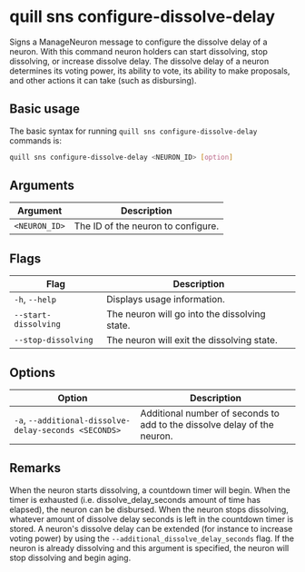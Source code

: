 # quill sns configure-dissolve-delay

Signs a ManageNeuron message to configure the dissolve delay of a neuron. With this command neuron
holders can start dissolving, stop dissolving, or increase dissolve delay. The dissolve delay of a
neuron determines its voting power, its ability to vote, its ability to make proposals, and other
actions it can take (such as disbursing).

## Basic usage

The basic syntax for running `quill sns configure-dissolve-delay` commands is:

```bash
quill sns configure-dissolve-delay <NEURON_ID> [option]
```

## Arguments

| Argument      | Description                        |
|---------------|------------------------------------|
| `<NEURON_ID>` | The ID of the neuron to configure. |

## Flags

| Flag                 | Description                                   |
|----------------------|-----------------------------------------------|
| `-h`, `--help`       | Displays usage information.                   |
| `--start-dissolving` | The neuron will go into the dissolving state. |
| `--stop-dissolving`  | The neuron will exit the dissolving state.    |

## Options

| Option                                                | Description                                                              |
|-------------------------------------------------------|--------------------------------------------------------------------------|
| `-a`, `--additional-dissolve-delay-seconds <SECONDS>` | Additional number of seconds to add to the dissolve delay of the neuron. |

## Remarks

When the neuron starts dissolving, a countdown timer will begin. When the timer is exhausted (i.e. dissolve_delay_seconds amount of time has elapsed), the neuron can be disbursed. When the neuron stops dissolving, whatever amount of dissolve delay seconds is left in the countdown timer is stored. A neuron's dissolve delay can be extended (for instance to increase voting power) by using the `--additional_dissolve_delay_seconds` flag. If the neuron is already dissolving and this argument is specified, the neuron will stop dissolving and begin aging.

